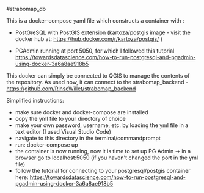 #strabomap_db

This is a docker-compose yaml file which constructs a container with :

- PostGreSQL with PostGIS extension (kartoza/postgis image - visit the docker hub at: https://hub.docker.com/r/kartoza/postgis/ )

- PGAdmin running at port 5050, for which I followed this tutprial https://towardsdatascience.com/how-to-run-postgresql-and-pgadmin-using-docker-3a6a8ae918b5 

This docker can simply be connected to QGIS to manage the contents of the repository. As used now, it can connect to the strabomap_backend - https://github.com/RinseWillet/strabomap_backend

Simplified instructions:

- make sure docker and docker-compose are installed
- copy the yml file to your directory of choice
- make your own password, username, etc. by loading the yml file in a text editor (I used Visual Studio Code)
- navigate to this directory in the terminal/commandprompt
- run: docker-compose up
- the container is now running, now it is time to set up PG Admin -> in a browser go to localhost:5050 (if you haven't changed the port in the yml file)
- follow the tutorial for connecting to your postgresql/postgis container here: https://towardsdatascience.com/how-to-run-postgresql-and-pgadmin-using-docker-3a6a8ae918b5
 
